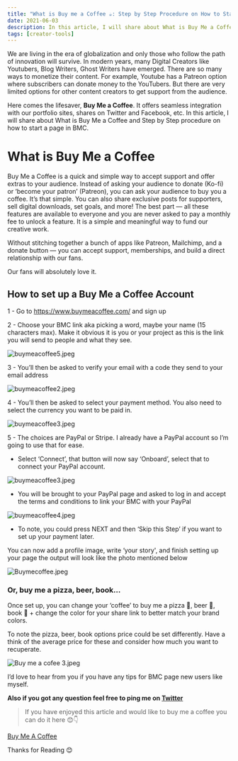 ```yaml
---
title: "What is Buy me a Coffee ☕️: Step by Step Procedure on How to Start a Page"
date: 2021-06-03
description: In this article, I will share about What is Buy Me a Coffee and Step by Step procedure on how to start a page in BMC.
tags: [creator-tools]
---
```


We are living in the era of globalization and only those who follow the path of innovation will survive. In modern years, many Digital Creators like Youtubers, Blog Writers, Ghost Writers have emerged. There are so many ways to monetize their content. For example, Youtube has a Patreon option where subscribers can donate money to the YouTubers. But there are very limited options for other content creators to get support from the audience.

Here comes the lifesaver, **Buy Me a Coffee**. It offers seamless integration with our portfolio sites, shares on Twitter and Facebook, etc. In this article, I will share about What is Buy Me a Coffee and Step by Step procedure on how to start a page in BMC.

<!--adsense-->

# What is Buy Me a Coffee

Buy Me a Coffee is a quick and simple way to accept support and offer extras to your audience. Instead of asking your audience to donate (Ko-fi) or ‘become your patron’ (Patreon), you can ask your audience to buy you a coffee. It’s that simple. You can also share exclusive posts for supporters, sell digital downloads, set goals, and more! The best part — all these features are available to everyone and you are never asked to pay a monthly fee to unlock a feature. It is a simple and meaningful way to fund our creative work.

Without stitching together a bunch of apps like Patreon, Mailchimp, and a donate button — you can accept support, memberships, and build a direct relationship with our fans.

Our fans will absolutely love it.

## How to set up a Buy Me a Coffee Account

1 - Go to https://www.buymeacoffee.com/ and sign up

2 - Choose your BMC link aka picking a word, maybe your name (15 characters max). Make it obvious it is you or your project as this is the link you will send to people and what they see.

![buymeacoffee5.jpeg](https://cdn.hashnode.com/res/hashnode/image/upload/v1622565863665/vILObiy5s.jpeg)

3 - You’ll then be asked to verify your email with a code they send to your email address

![buymeacoffee2.jpeg](https://cdn.hashnode.com/res/hashnode/image/upload/v1622566612917/UGS5yMVgP.jpeg)

4 - You’ll then be asked to select your payment method. You also need to select the currency you want to be paid in.

![buymeacoffee3.jpeg](https://cdn.hashnode.com/res/hashnode/image/upload/v1622607016233/3F8l1Ohzv.jpeg)

5 - The choices are PayPal or Stripe. I already have a PayPal account so I’m going to use that for ease.

- Select ‘Connect’, that button will now say ‘Onboard’, select that to connect your PayPal account.

![buymeacoffee3.jpeg](https://cdn.hashnode.com/res/hashnode/image/upload/v1622566830173/d-IvJnbYl.jpeg)

- You will be brought to your PayPal page and asked to log in and accept the terms and conditions to link your BMC with your PayPal

![buymeacoffee4.jpeg](https://cdn.hashnode.com/res/hashnode/image/upload/v1622566921451/Qy9aCc0xA.jpeg)

- To note, you could press NEXT and then ‘Skip this Step’ if you want to set up your payment later.

You can now add a profile image, write ‘your story', and finish setting up your page the output will look like the photo mentioned below

![Buymecoffee.jpeg](https://cdn.hashnode.com/res/hashnode/image/upload/v1622570104775/IlnL_wjnw.jpeg)

### Or, buy me a pizza, beer, book…

Once set up, you can change your ‘coffee’ to buy me a pizza 🍕, beer 🍺, book 📗 + change the color for your share link to better match your brand colors.

To note the pizza, beer, book options price could be set differently. Have a think of the average price for these and consider how much you want to recuperate.

![Buy me a cofee 3.jpeg](https://cdn.hashnode.com/res/hashnode/image/upload/v1622570667937/493i2ozwz.jpeg)

I’d love to hear from you if you have any tips for BMC page new users like myself.

**Also if you got any question feel free to ping me on [Twitter](https://twitter.com/muthuannamalai_)**

> If you have enjoyed this article and would like to buy me a coffee you can do it here 😊👇

[Buy Me A Coffee](https://www.buymeacoffee.com/muthuannamalai)

<!--adsense-->

Thanks for Reading 😊
